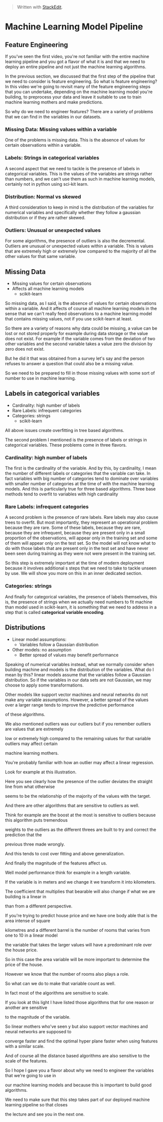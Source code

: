 > Written with [StackEdit](https://stackedit.io/).

# Machine Learning Model Pipeline
## Feature Engineering

  
If you've seen the first video, you're not familiar with the entire machine learning pipeline and you
got a flavor of what it is and that we need to deploy an entire pipeline and not just the machine learning
algorithms.

 In the previous section, we discussed that the first step of the pipeline that we need to consider is feature engineering. So what is feature engineering? In this video we're going to revisit many of the feature engineering steps that you can undertake, depending on the machine learning model you're building, to preprocess your data and leave it suitable to use to train machine learning mothers and make predictions.

So why do we need to engineer features? There are a variety of problems that we can find in the variables
in our datasets. 

### Missing Data: Missing values within a variable

One of the problems is missing data. This is the absence of values for certain observations within a variable.

### Labels: Strings in categorical variables

A second aspect that we need to tackle is the presence of labels in categorical variables. This is the values of the variables are strings rather than numbers, and we can't use them as such in machine learning models, certainly not in python using sci-kit learn.

### Distribution: Normal vs skewed

A third consideration to keep in mind is the distribution of the variables for numerical variables and specifically whether they follow a gaussian distribution or if they are rather skewed. 

### Outliers: Unusual or unexpected values

For some algorithms, the presence of outliers is also the decremental. Outliers are unusual or unexpected values within a variable. This is values that are extremely high or extremely low compared to the majority of all the other values for that same variable.

## Missing Data

- Missing values for certain observations
- Affects all machine learning models
	- scikit-learn

So missing data, as I said,  is the absence of values for certain observations within a variable. And it affects of course all machine learning models in the sense that we can't really feed observations to a machine learning model that contains missing values, not if you use scikit-learn at least.

So there are a variety of reasons why data could be missing, a value can be lost or not stored properly for example during data storage or the value does not exist. For example if the variable comes from the deviation of two other variables and the second variable takes a value zero the division by zero does not exist.

But he did it that was obtained from a survey let's say and the person refuses to answer a question that could also be a missing value.

So we need to be prepared to fill in those missing values with some sort of number to use in machine learning.

## Labels in categorical variables

- Cardinality: high number of labels
- Rare Labels: infrequent categories
- Categories: strings
	- scikit-learn

All above issues create overfitting in tree based algorithms.

The second problem I mentioned is the presence of labels or strings in categorical variables. These problems come in three flavors.

### Cardinality: high number of labels

The first is the cardinality of the variable. And by this, by cardinality, I mean the number of different labels or categories that the variable can take. In fact variables with big number of categories tend to dominate over variables with smaller number of categories at the time of with the machine learning models. And this is particularly true for three based algorithms. Three base methods tend to overfit to variables with high cardinality 

### Rare Labels: infrequent categories

A second problem is the presence of rare labels. Rare labels may also cause trees to overfit.  But most importantly, they represent an operational problem because they are rare. Some of these labels, because they are rare, because they are infrequent, because they are present only in a small proportion of the observations, will appear only in the training set and some of them will appear only on the test set. So the model will not know what to do with those labels that are present only in the test set and have never been seen during training as they were not were present in the training set.

So this step is extremely important at the time of modern deployment because it involves additional  s steps that we need to take to tackle unseen by use. We will show you more on this in an inner dedicated section.

### Categories: strings

And finally for categorical variables, the presence of labels themselves, this is, the presence of strings when we actually need numbers to fit machine than model used in scikit-learn,  it is something that we need to address in a step that is called **categorical variable encoding**. 

## Distributions

- Linear model assumptions:
	- Variables follow a Gaussian distribution
- Other models: no assumption
	- Better spread of values may benefit performance 

Speaking of numerical variables instead, what we normally consider when building machine and models is the distribution of the variables. What do I mean by this? linear models assume that the variables follow a Gaussian distribution. So if the variables in our data sets are not Gaussian, we may choose to apply some transformations.

Other models like support vector machines and neural networks do not make any variable assumptions. However, a better spread of the values over a larger range tends to improve the predictive performance

of these algorithms.

We also mentioned outliers was our outliers but if you remember outliers are values that are extremely

low or extremely high compared to the remaining values for that variable outliers may affect certain

machine learning mothers.

You're probably familiar with how an outlier may affect a linear regression.

Look for example at this illustration.

Here you see clearly how the presence of the outlier deviates the straight line from what otherwise

seems to be the relationship of the majority of the values with the target.

And there are other algorithms that are sensitive to outliers as well.

Think for example are the boost at the most is sensitive to outliers because this algorithm puts tremendous

weights to the outliers as the different threes are built to try and correct the prediction that the

previous three made wrongly.

And this tends to cost over fitting and above generalization.

And finally the magnitude of the features affect us.

Well model performance think for example in a length variable.

If the variable is in meters and we change it we transform it into kilometers.

The coefficient that multiplies that bearable will also change if what we are building is a linear in

than from a different perspective.

If you're trying to predict house price and we have one body able that is the area intense of square

kilometres and a different barrel is the number of rooms that varies from one to 10 in a linear model

the variable that takes the larger values will have a predominant role over the house price.

So in this case the area variable will be more important to determine the price of the house.

However we know that the number of rooms also plays a role.

So what can we do to make that variable count as well.

In fact most of the algorithms are sensitive to scale.

If you look at this light I have listed those algorithms that for one reason or another are sensitive

to the magnitude of the variable.

So linear mothers who've seen y but also support vector machines and neural networks are supposed to

converge faster and find the optimal hyper plane faster when using features with a similar scale.

And of course all the distance based algorithms are also sensitive to the scale of the features.

So I hope I gave you a flavor about why we need to engineer the variables that we're going to use in

our machine learning models and because this is important to build good algorithms.

We need to make sure that this step takes part of our deployed machine learning pipeline so that closes

the lecture and see you in the next one.
<!--stackedit_data:
eyJoaXN0b3J5IjpbLTkxMzY0NjY5LDE5MTkzMjAxNDAsLTEzMT
QyOTc4MzBdfQ==
-->